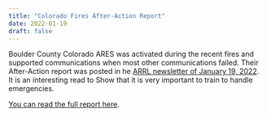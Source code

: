 ```yaml
---
title: "Colorado Fires After-Action Report"
date: 2022-01-19
draft: false
---
```


Boulder County Colorado ARES was activated during the recent fires and supported
communications when most other communications failed. Their After-Action report
was posted in he [ARRL newsletter of January 19, 2022](http://www.arrl.org/arrlletter?issue=2022-01-20#toc01). It is an interesting read to
Show that it is very important to train to handle emergencies.

[You can read the full report here](http://bouldercountyares.org/wp-content/uploads/2022/01/BCARES-AAR-Marshall-Fire.pdf).

